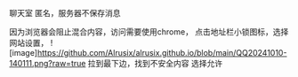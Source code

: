  聊天室
 匿名，服务器不保存消息

因为浏览器会阻止混合内容，访问需要使用chrome， 
点击地址栏小锁图标，选择网站设置，
![image]https://github.com/Alrusix/alrusix.github.io/blob/main/QQ20241010-140111.png?raw=true
拉到最下边，找到不安全内容 选择允许
 
